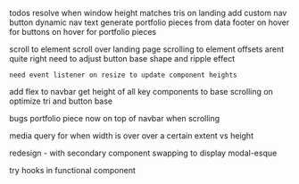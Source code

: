 todos
resolve when window height matches tris on landing
add custom nav button
dynamic nav text
generate portfolio pieces from data
footer
on hover for buttons
on hover for portfolio pieces

scroll to element
scroll over landing page
    scrolling to element offsets arent quite right
    need to adjust button base shape and ripple effect

    need event listener on resize to update component heights


add flex to navbar
get height of all key components to base scrolling on
optimize tri and button base


bugs
portfolio piece now on top of navbar when scrolling

media query for when width is over over a certain extent vs height

redesign - with secondary component swapping to display
    modal-esque


try hooks in functional component